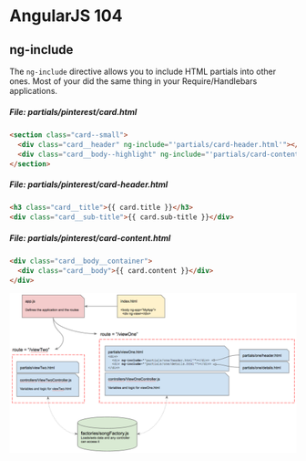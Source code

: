 # AngularJS 104

## ng-include

The `ng-include` directive allows you to include HTML partials into other ones. Most of your did the same thing in your Require/Handlebars applications.

##### **File:** partials/pinterest/card.html
```html
<section class="card--small">
  <div class="card__header" ng-include="'partials/card-header.html'"></div>
  <div class="card__body--highlight" ng-include="'partials/card-content.html'"></div>
</section>
```

##### **File:** partials/pinterest/card-header.html

```html
<h3 class="card__title">{{ card.title }}</h3>
<div class="card__sub-title">{{ card.sub-title }}</div>
```

##### **File:** partials/pinterest/card-content.html
```html
<div class="card__body__container">
  <div class="card__body">{{ card.content }}</div>
</div>
```

![Angular Architecture](./angular-arch-with-includes.png)
